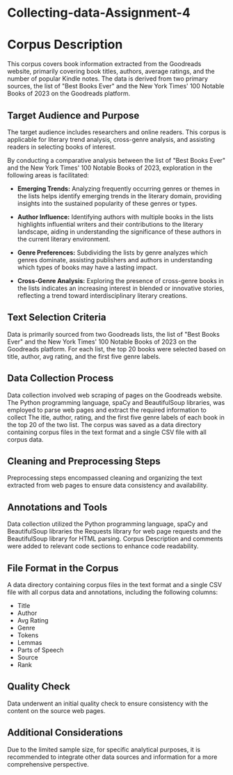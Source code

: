 # Collecting-data-Assignment-4

# Corpus Description

This corpus covers book information extracted from the Goodreads website, primarily covering book titles, authors, average ratings, and the number of popular Kindle notes. The data is derived from two primary sources, the list of "Best Books Ever" and the New York Times' 100 Notable Books of 2023 on the Goodreads platform.

## Target Audience and Purpose

The target audience includes researchers and online readers. This corpus is applicable for literary trend analysis, cross-genre analysis, and assisting readers in selecting books of interest.

By conducting a comparative analysis between the list of "Best Books Ever" and the New York Times' 100 Notable Books of 2023, exploration in the following areas is facilitated:

- **Emerging Trends:** Analyzing frequently occurring genres or themes in the lists helps identify emerging trends in the literary domain, providing insights into the sustained popularity of these genres or types.

- **Author Influence:** Identifying authors with multiple books in the lists highlights influential writers and their contributions to the literary landscape, aiding in understanding the significance of these authors in the current literary environment.

- **Genre Preferences:** Subdividing the lists by genre analyzes which genres dominate, assisting publishers and authors in understanding which types of books may have a lasting impact.

- **Cross-Genre Analysis:** Exploring the presence of cross-genre books in the lists indicates an increasing interest in blended or innovative stories, reflecting a trend toward interdisciplinary literary creations.

## Text Selection Criteria

Data is primarily sourced from two Goodreads lists, the list of "Best Books Ever" and the New York Times' 100 Notable Books of 2023 on the Goodreads platform. For each list, the top 20 books were selected based on title, author, avg rating, and the first five genre labels.

## Data Collection Process

Data collection involved web scraping of pages on the Goodreads website. The Python programming language, spaCy and BeautifulSoup libraries, was employed to parse web pages and extract the required information to collect The itle, author, rating, and the first five genre labels of each book in the top 20 of the two list. The corpus was saved as a data directory containing corpus files in the text format and a single CSV file with all corpus data.

## Cleaning and Preprocessing Steps

Preprocessing steps encompassed cleaning and organizing the text extracted from web pages to ensure data consistency and availability.

## Annotations and Tools

Data collection utilized the Python programming language, spaCy and BeautifulSoup libraries the Requests library for web page requests and the BeautifulSoup library for HTML parsing. Corpus Description and comments were added to relevant code sections to enhance code readability.

## File Format in the Corpus

A data directory containing corpus files in the text format and a single CSV file with all corpus data and annotations, including the following columns:

- Title
- Author
- Avg Rating
- Genre
- Tokens
- Lemmas
- Parts of Speech
- Source
- Rank

## Quality Check

Data underwent an initial quality check to ensure consistency with the content on the source web pages.

## Additional Considerations

Due to the limited sample size, for specific analytical purposes, it is recommended to integrate other data sources and information for a more comprehensive perspective.
